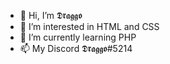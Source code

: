 - 👋 Hi, I’m 𝕯𝖗𝖆𝖌𝖌𝖔
- 👀 I’m interested in HTML and CSS
- 🌱 I’m currently learning PHP
- 📫 My Discord 𝕯𝖗𝖆𝖌𝖌𝖔#5214

<!---
Draggo69/Draggo69 is a ✨ special ✨ repository because its `README.md` (this file) appears on your GitHub profile.
You can click the Preview link to take a look at your changes.
--->
